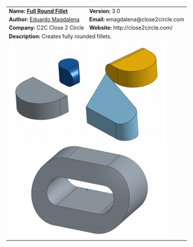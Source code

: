 <table width="90%">
  <tr>
    <td><strong>Name: <a href="https://cad.onshape.com/documents/3d52520839c0fa3587798c0f">Full Round Fillet</a></strong></td>
    <td><strong>Version:</strong> 3.0</td>
  </tr>
    <tr>
    <td><strong>Author:</strong> <a href="https://forum.onshape.com/profile/emagdalenaC2C">Eduardo Magdalena</a></td>
    <td><strong>Email:</strong> emagdalena@close2circle.com</td>
  </tr>
      <tr>
    <td><strong>Company:</strong> C2C Close 2 Circle</td>
    <td><strong>Website:</strong> http://close2circle.com/</td>
  </tr>
  <tr>
    <td colspan="2"><strong>Description:</strong> Creates fully rounded fillets.</td>
  </tr>
    <tr>
    <td colspan="2"><img src="Full Round Fillet.PNG" width="90%"></img></td>
  </tr>
</table>
